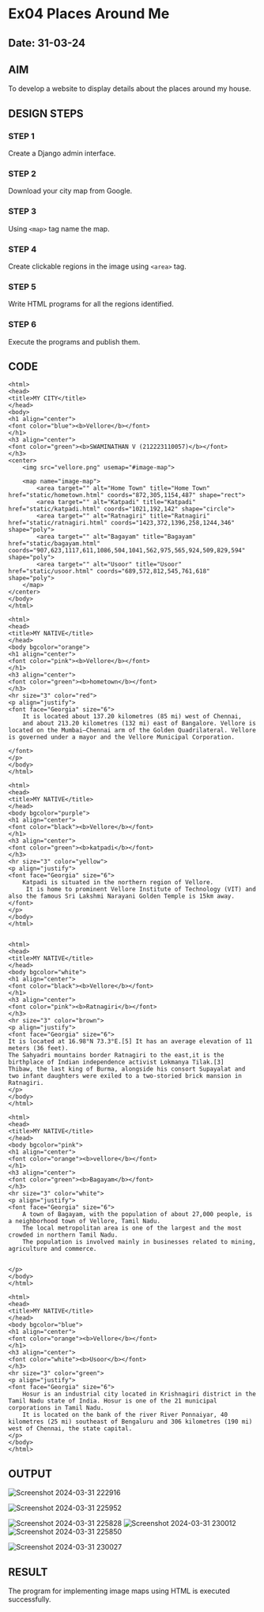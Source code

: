 # Ex04 Places Around Me
## Date: 31-03-24

## AIM
To develop a website to display details about the places around my house.

## DESIGN STEPS

### STEP 1
Create a Django admin interface.

### STEP 2
Download your city map from Google.

### STEP 3
Using ```<map>``` tag name the map.

### STEP 4
Create clickable regions in the image using ```<area>``` tag.

### STEP 5
Write HTML programs for all the regions identified.

### STEP 6
Execute the programs and publish them.

## CODE
```
<html>
<head>
<title>MY CITY</title>
</head>
<body>
<h1 align="center">
<font color="blue"><b>Vellore</b></font>
</h1>
<h3 align="center">
<font color="green"><b>SWAMINATHAN V (212223110057)</b></font>
</h3>
<center>
    <img src="vellore.png" usemap="#image-map">

    <map name="image-map">
        <area target="" alt="Home Town" title="Home Town" href="static/hometown.html" coords="872,305,1154,487" shape="rect">
        <area target="" alt="Katpadi" title="Katpadi" href="static/katpadi.html" coords="1021,192,142" shape="circle">
        <area target="" alt="Ratnagiri" title="Ratnagiri" href="static/ratnagiri.html" coords="1423,372,1396,258,1244,346" shape="poly">
        <area target="" alt="Bagayam" title="Bagayam" href="static/bagayam.html" coords="907,623,1117,611,1086,504,1041,562,975,565,924,509,829,594" shape="poly">
        <area target="" alt="Usoor" title="Usoor" href="static/usoor.html" coords="689,572,812,545,761,618" shape="poly">
    </map>
</center>
</body>
</html>

<html>
<head>
<title>MY NATIVE</title>
</head>
<body bgcolor="orange">
<h1 align="center">
<font color="pink"><b>Vellore</b></font>
</h1>
<h3 align="center">
<font color="green"><b>hometown</b></font>
</h3>
<hr size="3" color="red">
<p align="justify">
<font face="Georgia" size="6">
    It is located about 137.20 kilometres (85 mi) west of Chennai, 
    and about 213.20 kilometres (132 mi) east of Bangalore. Vellore is located on the Mumbai–Chennai arm of the Golden Quadrilateral. Vellore is governed under a mayor and the Vellore Municipal Corporation. 

</font>
</p>
</body>
</html>

<html>
<head>
<title>MY NATIVE</title>
</head>
<body bgcolor="purple">
<h1 align="center">
<font color="black"><b>Vellore</b></font>
</h1>
<h3 align="center">
<font color="green"><b>katpadi</b></font>
</h3>
<hr size="3" color="yellow">
<p align="justify">
<font face="Georgia" size="6">
    Katpadi is situated in the northern region of Vellore.
     It is home to prominent Vellore Institute of Technology (VIT) and also the famous Sri Lakshmi Narayani Golden Temple is 15km away.
</font>
</p>
</body>
</html>


<html>
<head>
<title>MY NATIVE</title>
</head>
<body bgcolor="white">
<h1 align="center">
<font color="black"><b>Vellore</b></font>
</h1>
<h3 align="center">
<font color="pink"><b>Ratnagiri</b></font>
</h3>
<hr size="3" color="brown">
<p align="justify">
<font face="Georgia" size="6">
It is located at 16.98°N 73.3°E.[5] It has an average elevation of 11 meters (36 feet). 
The Sahyadri mountains border Ratnagiri to the east,it is the birthplace of Indian independence activist Lokmanya Tilak.[3] 
Thibaw, the last king of Burma, alongside his consort Supayalat and two infant daughters were exiled to a two-storied brick mansion in Ratnagiri.
</p>
</body>
</html>

<html>
<head>
<title>MY NATIVE</title>
</head>
<body bgcolor="pink">
<h1 align="center">
<font color="orange"><b>vellore</b></font>
</h1>
<h3 align="center">
<font color="green"><b>Bagayam</b></font>
</h3>
<hr size="3" color="white">
<p align="justify">
<font face="Georgia" size="6">
    A town of Bagayam, with the population of about 27,000 people, is a neighborhood town of Vellore, Tamil Nadu. 
    The local metropolitan area is one of the largest and the most crowded in northern Tamil Nadu. 
    The population is involved mainly in businesses related to mining, agriculture and commerce.


</p>
</body>
</html>

<html>
<head>
<title>MY NATIVE</title>
</head>
<body bgcolor="blue">
<h1 align="center">
<font color="orange"><b>Vellore</b></font>
</h1>
<h3 align="center">
<font color="white"><b>Usoor</b></font>
</h3>
<hr size="3" color="green">
<p align="justify">
<font face="Georgia" size="6">
    Hosur is an industrial city located in Krishnagiri district in the Tamil Nadu state of India. Hosur is one of the 21 municipal corporations in Tamil Nadu. 
    It is located on the bank of the river River Ponnaiyar, 40 kilometres (25 mi) southeast of Bengaluru and 306 kilometres (190 mi) west of Chennai, the state capital.
</p>
</body>
</html>
```

## OUTPUT
![Screenshot 2024-03-31 222916](https://github.com/SwaminathanV23000747/NearMe/assets/148931113/59133543-b318-4c5a-899e-70ad66a6ea0f)

![Screenshot 2024-03-31 225952](https://github.com/SwaminathanV23000747/NearMe/assets/148931113/0ca45f8d-7294-45ea-b603-e2f219da5b5f)

![Screenshot 2024-03-31 225828](https://github.com/SwaminathanV23000747/NearMe/assets/148931113/88ae942d-2f3d-48e1-b752-e5e79ce269d3)
![Screenshot 2024-03-31 230012](https://github.com/SwaminathanV23000747/NearMe/assets/148931113/5d0de166-b004-4e73-aa0d-1334c06f4b20)
![Screenshot 2024-03-31 225850](https://github.com/SwaminathanV23000747/NearMe/assets/148931113/1de93f26-b55d-49ba-86f9-085febb9a61c)

![Screenshot 2024-03-31 230027](https://github.com/SwaminathanV23000747/NearMe/assets/148931113/c128c915-7cbe-4bcd-a274-45feff8e6631)





## RESULT
The program for implementing image maps using HTML is executed successfully.
